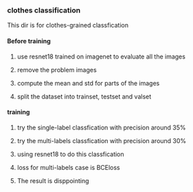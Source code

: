 ### clothes classification

This dir is for clothes-grained classfication

#### Before training

1. use resnet18 trained on imagenet to evaluate all the images

2. remove the problem images

3. compute the mean and std for parts of the images

4. split the dataset into trainset, testset and valset

#### training

1. try the single-label classfication with precision around 35%

2. try the multi-labels classfication with precision around 30%

3. using resnet18 to do this classfication

4. loss for multi-labels case is BCEloss

5. The result is disppointing
